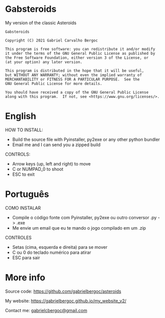 # Gabsteroids
My version of the classic Asteroids

    Gabsteroids
    
    Copyright (C) 2021 Gabriel Carvalho Bergoc
    
    This program is free software: you can redistribute it and/or modify
    it under the terms of the GNU General Public License as published by
    the Free Software Foundation, either version 3 of the License, or
    (at your option) any later version.
    
    This program is distributed in the hope that it will be useful,
    but WITHOUT ANY WARRANTY; without even the implied warranty of
    MERCHANTABILITY or FITNESS FOR A PARTICULAR PURPOSE.  See the
    GNU General Public License for more details.
    
    You should have received a copy of the GNU General Public License
    along with this program.  If not, see <https://www.gnu.org/licenses/>.

# English

HOW TO INSTALL:

- Build the source file with Pyinstaller, py2exe or any other python bundler
- Email me and I can send you a zipped build

CONTROLS:

- Arrow keys (up, left and right) to move
- C or NUMPAD_0 to shoot
- ESC to exit

# Português

COMO INSTALAR
- Compile o código fonte com Pyinstaller, py2exe ou outro conversor .py -> .exe
- Me envie um email que eu te mando o jogo compilado em um .zip

CONTROLES
- Setas (cima, esquerda e direita) para se mover
- C ou 0 do teclado numérico para atirar
- ESC para sair

# More info

Source code:
https://github.com/gabrielbergoc/asteroids

My website:
https://gabrielbergoc.github.io/my_website_v2/

Contact me:
gabrielcbergoc@gmail.com
